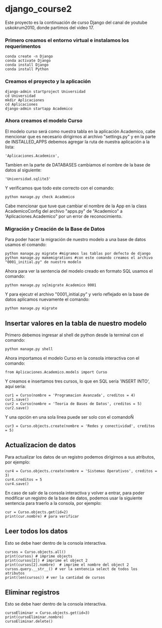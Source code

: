 # django_course2

Este proyecto es la continuación de curso Django del canal de youtube uskokrum2010, donde partimos del video 17.

### Primero creamos el entorno virtual e instalamos los requerimentos

```
conda create -n Django
conda activate Django
conda install Django
conda install Python
```

### Creamos el proyecto y la aplicación

```
django-admin startproject Universidad
cd Universidad
mkdir Aplicaciones
cd Aplicaciones
django-admin startapp Academico
```

### Ahora creamos el modelo Curso

El modelo curso será como nuestra tabla en la aplicación Academico, cabe mencionar que es necesario dirigirnos al archivo "settings.py" y en la parte de INSTALLED_APPS debemos agregar la ruta de nuestra aplicación a la lista:

```
'Aplicaciones.Academico',
```

Tambien en la parte de DATABASES cambiamos el nombre de la base de datos al siguiente:

```
'Universidad.sqlite3'
```

Y verificamos que todo este correcto con el comando:

```
python manage.py check Academico
```

Cabe mencionar que tuve que cambiar el nombre de la App en la class AcademicoConfig del archivo "apps.py" de "Academico" a 'Aplicaciones.Academico" por un error de reconocimiento.

### Migración y Creación de la Base de Datos

Para poder hacer la migración de nuestro modelo a una base de datos usamos el comando:

```
python manage.py migrate #migramos las tablas por defecto de django
python manage.py makemigrations #con este comando creamos el archivo "0001_initial.py" de nuestro modelo
```

Ahora para ver la sentencia del modelo creado en formato SQL usamos el comando:

```
python manage.py sqlmigrate Academico 0001
```

Y para ejecutr el archivo "0001_initial.py" y verlo reflejado en la base de datos aplicamos nuevamente el comando:

```
python manage.py migrate
```

## Insertar valores en la tabla de nuestro modelo

Primero debemos ingresar al shell de python desde la terminal con el comando:

```
python manage.py shell
```

Ahora importamos el modelo Curso en la consola interactiva con el comando:

```
from Aplicaciones.Academico.models import Curso
```

Y creamos e insertamos tres cursos, lo que en SQL sería 'INSERT INTO', aquí sería:

```
cur1 = Curso(nombre = 'Programacion Avanzada', creditos = 4)
cur1.save()
cur2 = Curso(nombre = 'Teoria de Bases de Datos', creditos = 5)
cur2.save()
```

Y una opción en una sola linea puede ser solo con el comandoÑ

```
cur3 = Curso.objects.create(nombre = 'Redes y conectividad', creditos = 5)
```

## Actualizacion de datos

Para actualizar los datos de un registro podemos dirigirnos a sus atributos, por ejemplo:

```
cur4 = Curso.objects.create(nombre = 'Sistemas Operativos', creditos = 3)
cur4.creditos = 5
cur4.save()
```

En caso de salir de la consola interactiva y volver a entrar, para poder modificar un registro de la base de datos, podemos usar la siguiente sentencia para traerlo a la consola, por ejemplo:

```
cur = Curso.objects.get(id=2)
print(cur.nombre) # para verificar
```

## Leer todos los datos

Esto se debe haer dentro de la consola interactiva.

```
cursos = Curso.objects.all()
print(cursos) # imprime objects
print(cursos[2]) # imprime el object 2
print(cursos[2].nombre)  # imprime el nombre del object 2
cursos.query.__str__() # ver la sentencia select de todos los atributos
print(len(cursos)) # ver la cantidad de cursos
```

## Eliminar registros

Esto se debe haer dentro de la consola interactiva.

```
cursoEliminar = Curso.objects.get(id=3)
print(cursoEliminar.nombre)
cursoEliminar.delete()
```

